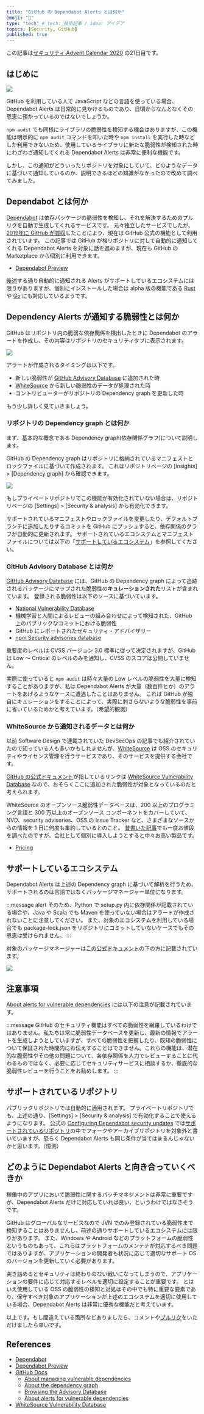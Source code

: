 ```yaml
---
title: "GitHub の Dependabot Alerts とは何か"
emoji: "🤔"
type: "tech" # tech: 技術記事 / idea: アイデア
topics: [Security, GitHub]
published: true
---
```


この記事は[セキュリティ Advent Calendar 2020](https://qiita.com/advent-calendar/2020/security) の21日目です。

## はじめに

![](https://storage.googleapis.com/zenn-user-upload/brcdms04eyeqop5lm2ja3uzdwu4p)

GitHub を利用している人で JavaScript などの言語を使っている場合、Dependabot Alerts は日常的に見かけるものであり、日頃からなんとなくその恩恵に預かっているのではないでしょうか。

`npm audit` でも同様にライブラリの脆弱性を検知する機会はありますが、この機能は明示的に `npm audit` コマンドを叩いた時や `npm install` を実行した時などしか利用できないため、使用しているライブラリに新たな脆弱性が検知された時にわざわざ通知してくれる Dependabot Alerts は非常に便利な機能です。

しかし、この通知がどういったリポジトリを対象にしていて、どのようなデータに基づいて通知しているのか、説明できるほどの知識がなかったので改めて調べてみました。

## Dependabot とは何か

[Dependabot](https://dependabot.com/) は依存パッケージの脆弱性を検知し、それを解決するためのプルリクを自動で生成してくれるサービスです。
元々独立したサービスでしたが、[2019年に GitHub が買収](https://dependabot.com/blog/hello-github/)したことにより、現在は GitHub 公式の機能として利用されています。
この記事では GitHub が格リポジトリに対して自動的に通知してくれる Dependabot Alerts を対象に話を進めますが、現在も GitHub の Marketplace から個別に利用できます。

- [Dependabot Preview](https://github.com/marketplace/dependabot-preview)

[後述](#サポートしているエコシステム)する通り自動的に通知される Alerts がサポートしているエコシステムには限りがありますが、個別にインストールした場合は alpha 版の機能である [Rust](https://dependabot.com/rust/) や [Go](https://dependabot.com/go/) にも対応しているようです。


## Dependency Alerts が通知する脆弱性とは何か

GitHub はリポジトリ内の脆弱な依存関係を検出したときに Dependabot のアラートを作成し、その内容はリポジトリのセキュリティタブに表示されます。

![](https://storage.googleapis.com/zenn-user-upload/dy54fbpz3lx5zxkk1ur7bdyp294i)

アラートが作成されるタイミングは以下です。

- 新しい脆弱性が [GitHub Advisory Database](https://github.com/advisories) に追加された時
- [WhiteSource](https://www.whitesourcesoftware.com/vulnerability-database/) から新しい脆弱性のデータが処理された時
- コントリビューターがリポジトリの Dependency graph を更新した時

もう少し詳しく見ていきましょう。

### リポジトリの Dependency graph とは何か

まず、基本的な概念である Dependency graph(依存関係グラフ)について説明します。

GitHub の Dependency graph はリポジトリに格納されているマニフェストとロックファイルに基づいて作成されます。
これはリポジトリページの [insights] > [Dependency graph] から確認できます。

![](https://storage.googleapis.com/zenn-user-upload/7fxp4xye4h99mb40pkpj29xxoik7)

もしプライベートリポジトリでこの機能が有効化されていない場合は、リポジトリページの [Settings] > [Security & analysis] から有効化できます。

サポートされているマニフェストやロックファイルを変更したり、デフォルトブランチに追加したりするコミットを GitHub にプッシュすると、依存関係のグラフが自動的に更新されます。
サポートされているエコシステムとマニフェストファイルについては以下の「[サポートしているエコシステム](#サポートしているエコシステム)」を参照してください。

### GitHub Advisory Database とは何か

[GitHub Advisory Database](https://github.com/advisories) には、GitHub の Dependency graph によって追跡されるパッケージにマップされた脆弱性の**キュレーションされた**リストが含まれています。
登録される脆弱性は以下のソースに基づいています。

- [National Vulnerability Database](https://nvd.nist.gov/)
- 機械学習と人間によるレビューの組み合わせによって検知された、GitHub 上のパブリックなコミットにおける脆弱性
- GitHub にレポートされたセキュリティ・アドバイザリー
- [npm Security advisories database](https://www.npmjs.com/advisories)

重要度のレベルは CVSS バージョン 3.0 標準に従って決定されますが、GitHub は Low 〜 Critical のレベルのみを通知し、CVSS のスコアは公開していません。

実際に使っていると `npm audit` は時々大量の Low レベルの脆弱性を大量に検知することがありますが、私は Dependabot Alerts が大量（数百件とか）のアラートをあげるようなケースに遭遇したことはありません。
これは GitHub が独自にキュレーションをすることによって、実際に刺さらないような脆弱性を事前に省いているためかと考えています。（希望的観測）

### WhiteSource から通知されるデータとは何か

以前 Software Design で連載されていた DevSecOps の記事でも紹介されていたので知っている人も多いかもしれませんが、[WhiteSource](https://www.whitesourcesoftware.com/) は OSS のセキュリティやライセンス管理を行うサービスであり、そのサービスを提供する会社です。

[GitHub の公式ドキュメント](https://docs.github.com/ja/free-pro-team@latest/github/managing-security-vulnerabilities/about-alerts-for-vulnerable-dependencies#detection-of-vulnerable-dependencies)が指しているリンクは [WhiteSource Vulnerability Database](https://www.whitesourcesoftware.com/vulnerability-database/#) なので、おそらくここに追加された脆弱性が対象となっているのだと考えられます。

WhiteSource のオープンソース脆弱性データベースは、200 以上のプログラミング言語と 300 万以上のオープンソース コンポーネントをカバーしていて、NVD、security advisories、OSS の Issue Tracker など、さまざまなソースからの情報を 1 日に何度も集約しているとのこと。
[昔書いた記事](https://qiita.com/yuuhu04/items/b2851dedfaa59d634b65)でも一度お値段を調べたのですが、会社として個別に導入しようとすると中々お高い製品です。
- [Pricing](https://www.whitesourcesoftware.com/whitesource-pricing/)

## サポートしているエコシステム

Dependabot Alerts は上述の Dependency graph に基づいて解析を行うため、サポートされるのは言語ではなくパッケージマネージャー単位になります。

:::message alert
そのため、Python で setup.py 内に依存関係が記載されている場合や、Java や Scala でも Maven を使っていない場合はアラートが作成されないことに注意してください。
また、対象のエコシステムを利用している場合でも package-lock.json をリポジトリにコミットしていないケースでもその恩恵は受けられません。
:::

対象のパッケージマネージャーは[この公式ドキュメント](https://docs.github.com/ja/free-pro-team@latest/github/visualizing-repository-data-with-graphs/about-the-dependency-graph)の下の方に記載されています。

![](https://storage.googleapis.com/zenn-user-upload/z95q1tpixbh7iw15q5i5j0eoby2p)

## 注意事項

[About alerts for vulnerable dependencies](https://docs.github.com/ja/free-pro-team@latest/github/managing-security-vulnerabilities/about-alerts-for-vulnerable-dependencies) には以下の注意が記載されています。

:::message
GitHub のセキュリティ機能はすべての脆弱性を網羅しているわけではありません。私たちは常に脆弱性データベースを更新し、最新の情報でアラートを生成しようとしていますが、すべての脆弱性を把握したり、既知の脆弱性について保証された時間内にお伝えすることはできません。これらの機能は、潜在的な脆弱性やその他の問題について、各依存関係を人力でレビューすることに代わるものではなく、必要に応じてセキュリティサービスに相談するか、徹底的な脆弱性レビューを行うことをお勧めします。
:::

## サポートされているリポジトリ

パブリックリポジトリでは自動的に適用されます。
プライベートリポジトリでも、上述の通り、[Settings] > [Security & analysis] で有効化することで使えるようになります。
公式の [Configuring Dependabot security updates](https://docs.github.com/ja/free-pro-team@latest/github/managing-security-vulnerabilities/configuring-dependabot-security-updates) では[サポートされているリポジトリ](https://docs.github.com/ja/free-pro-team@latest/github/managing-security-vulnerabilities/configuring-dependabot-security-updates#%E3%82%B5%E3%83%9D%E3%83%BC%E3%83%88%E3%81%95%E3%82%8C%E3%81%A6%E3%81%84%E3%82%8B%E3%83%AA%E3%83%9D%E3%82%B8%E3%83%88%E3%83%AA)の中でフォークやアーカイブリポジトリを対象外と書いていますが、恐らく Dependabot Alerts も同じ条件が当てはまるんじゃないかと思います。（憶測）

## どのように Dependabot Alerts と向き合っていくべきか

稼働中のアプリにおいて脆弱性に関するパッチマネジメントは非常に重要ですが、Dependabot Alerts だけに対応していれば良い、というわけではなさそうです。

GitHub はグローバルなサービスなので JVN でのみ登録されている脆弱性まで検知することはありませんし、前述の通りサポートしているエコシステムには限りがあります。
また、Windows や Android などのプラットフォームの脆弱性というものもあって、これらはプラットフォームのメンテナが対応するべき問題ではありますが、アプリケーションの開発者も状況に応じて適切なサポート OS のバージョンを更新していく必要があります。

突き詰めるとセキュリティは終わりのない戦いになってしまうので、アプリケーションの要件に応じて対応するレベルを適切に設定することが重要です。
とはいえ使用している OSS の脆弱性の検知と対処はその中でも特に重要な要素であり、保守すべき対象のアプリケーションが上述のエコシステムを適切に使用している場合、Dependabot Alerts は非常に優秀な機能だと考えています。

以上です。もし間違えている箇所などありましたら、コメントや[プルリク](https://github.com/fujiokayu/zenn-contents)をいただけましたら幸いです。

## References

- [Dependabot](https://dependabot.com/)
- [Dependabot Preview](https://github.com/marketplace/dependabot-preview)
- [GitHub Docs](https://docs.github.com/ja)
  - [About managing vulnerable dependencies](https://docs.github.com/ja/free-pro-team@latest/github/managing-security-vulnerabilities/about-managing-vulnerable-dependencies)
  - [About the dependency graph](https://docs.github.com/ja/free-pro-team@latest/github/visualizing-repository-data-with-graphs/about-the-dependency-graph)
  - [Browsing the Advisory Database](https://docs.github.com/ja/free-pro-team@latest/github/managing-security-vulnerabilities/browsing-security-vulnerabilities-in-the-github-advisory-database)
  - [About alerts for vulnerable dependencies](https://docs.github.com/ja/free-pro-team@latest/github/managing-security-vulnerabilities/about-alerts-for-vulnerable-dependencies)
- [WhiteSource Vulnerability Database](https://www.whitesourcesoftware.com/vulnerability-database/)